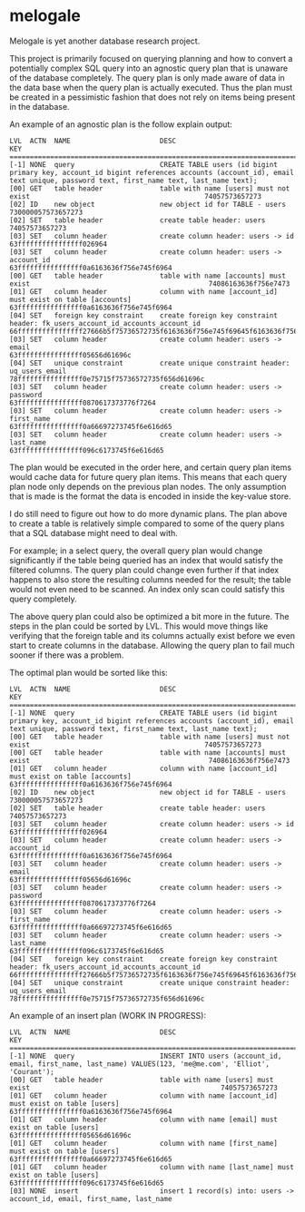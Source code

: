 # melogale
Melogale is yet another database research project. 

This project is primarily focused on querying planning and how to convert a potentially complex
SQL query into an agnostic query plan that is unaware of the database completely. The query plan
is only made aware of data in the data base when the query plan is actually executed. Thus the plan
must be created in a pessimistic fashion that does not rely on items being present in the database.

An example of an agnostic plan is the follow explain output:

```
LVL  ACTN  NAME                      DESC                                                                             KEY
========================================================================================================================================================================================================================
[-1] NONE  query                     CREATE TABLE users (id bigint primary key, account_id bigint references accounts (account_id), email text unique, password text, first_name text, last_name text);
[00] GET   table header              table with name [users] must not exist                                           74057573657273
[02] ID    new object                new object id for TABLE - users                                                  730000057573657273
[02] SET   table header              create table header: users                                                       74057573657273
[03] SET   column header             create column header: users -> id                                                63ffffffffffffffff026964
[03] SET   column header             create column header: users -> account_id                                        63ffffffffffffffff0a6163636f756e745f6964
[00] GET   table header              table with name [accounts] must exist                                            74086163636f756e7473
[01] GET   column header             column with name [account_id] must exist on table [accounts]                     63ffffffffffffffff0a6163636f756e745f6964
[04] SET   foreign key constraint    create foreign key constraint header: fk_users_account_id_accounts_account_id    66ffffffffffffffff27666b5f75736572735f6163636f756e745f69645f6163636f756e74735f6163636f756e745f6964
[03] SET   column header             create column header: users -> email                                             63ffffffffffffffff05656d61696c
[04] SET   unique constraint         create unique constraint header: uq_users_email                                  78ffffffffffffffff0e75715f75736572735f656d61696c
[03] SET   column header             create column header: users -> password                                          63ffffffffffffffff0870617373776f7264
[03] SET   column header             create column header: users -> first_name                                        63ffffffffffffffff0a66697273745f6e616d65
[03] SET   column header             create column header: users -> last_name                                         63ffffffffffffffff096c6173745f6e616d65
```

The plan would be executed in the order here, and certain query plan items would cache data
for future query plan items. This means that each query plan node only depends on the previous
plan nodes. The only assumption that is made is the format the data is encoded in inside the
key-value store.


I do still need to figure out how to do more dynamic plans. The plan above to create a table is
relatively simple compared to some of the query plans that a SQL database might need to deal with.

For example; in a select query, the overall query plan would change significantly if the table being
queried has an index that would satisfy the filtered columns.
The query plan could change even further if that index happens to also store the resulting columns
needed for the result; the table would not even need to be scanned. An index only scan could satisfy
this query completely.


The above query plan could also be optimized a bit more in the future. The steps in the plan could
be sorted by LVL. This would move things like verifying that the foreign table and its columns
actually exist before we even start to create columns in the database. Allowing the query plan to
fail much sooner if there was a problem.

The optimal plan would be sorted like this:

```
LVL  ACTN  NAME                      DESC                                                                             KEY
========================================================================================================================================================================================================================
[-1] NONE  query                     CREATE TABLE users (id bigint primary key, account_id bigint references accounts (account_id), email text unique, password text, first_name text, last_name text);
[00] GET   table header              table with name [users] must not exist                                           74057573657273
[00] GET   table header              table with name [accounts] must exist                                            74086163636f756e7473
[01] GET   column header             column with name [account_id] must exist on table [accounts]                     63ffffffffffffffff0a6163636f756e745f6964
[02] ID    new object                new object id for TABLE - users                                                  730000057573657273
[02] SET   table header              create table header: users                                                       74057573657273
[03] SET   column header             create column header: users -> id                                                63ffffffffffffffff026964
[03] SET   column header             create column header: users -> account_id                                        63ffffffffffffffff0a6163636f756e745f6964
[03] SET   column header             create column header: users -> email                                             63ffffffffffffffff05656d61696c
[03] SET   column header             create column header: users -> password                                          63ffffffffffffffff0870617373776f7264
[03] SET   column header             create column header: users -> first_name                                        63ffffffffffffffff0a66697273745f6e616d65
[03] SET   column header             create column header: users -> last_name                                         63ffffffffffffffff096c6173745f6e616d65
[04] SET   foreign key constraint    create foreign key constraint header: fk_users_account_id_accounts_account_id    66ffffffffffffffff27666b5f75736572735f6163636f756e745f69645f6163636f756e74735f6163636f756e745f6964
[04] SET   unique constraint         create unique constraint header: uq_users_email                                  78ffffffffffffffff0e75715f75736572735f656d61696c
```



An example of an insert plan (WORK IN PROGRESS):
```
LVL  ACTN  NAME                      DESC                                                                             KEY
==============================================================================================================================================================
[-1] NONE  query                     INSERT INTO users (account_id, email, first_name, last_name) VALUES(123, 'me@me.com', 'Elliot', 'Courant');
[00] GET   table header              table with name [users] must exist                                               74057573657273
[01] GET   column header             column with name [account_id] must exist on table [users]                        63ffffffffffffffff0a6163636f756e745f6964
[01] GET   column header             column with name [email] must exist on table [users]                             63ffffffffffffffff05656d61696c
[01] GET   column header             column with name [first_name] must exist on table [users]                        63ffffffffffffffff0a66697273745f6e616d65
[01] GET   column header             column with name [last_name] must exist on table [users]                         63ffffffffffffffff096c6173745f6e616d65
[03] NONE  insert                    insert 1 record(s) into: users -> account_id, email, first_name, last_name
```